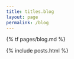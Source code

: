 ```yaml
---
title: titles.blog
layout: page
permalink: /blog
---
```


{% tf pages/blog.md %}

{% include posts.html %}
